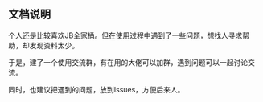 ## 文档说明

个人还是比较喜欢JB全家桶。但在使用过程中遇到了一些问题，想找人寻求帮助，却发现资料太少。

于是，建了一个使用交流群，有在用的大佬可以加群，遇到问题可以一起讨论交流。

同时，也建议把遇到的问题，放到Issues，方便后来人。


